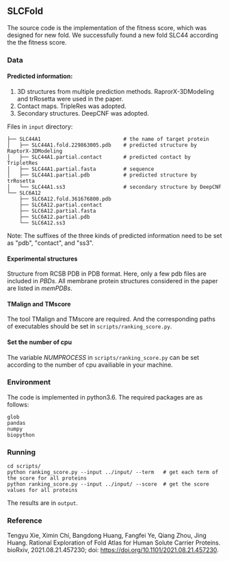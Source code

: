## SLCFold
The source code is the implementation of the fitness score, which was designed for new fold. We successfully found a new fold SLC44 according the the fitness score.

### Data
#### Predicted information:
1. 3D structures from multiple prediction methods. RaprorX-3DModeling and trRosetta were used in the paper. 
2. Contact maps. TripleRes was adopted. 
3. Secondary structures. DeepCNF was adopted. 

Files in `input` directory:
```
├── SLC44A1                           # the name of target protein
│   ├── SLC44A1.fold.229863005.pdb    # predicted structure by RaptorX-3DModeling
│   ├── SLC44A1.partial.contact       # predicted contact by TripletRes
│   ├── SLC44A1.partial.fasta         # sequence
│   ├── SLC44A1.partial.pdb           # predicted structure by trRosetta
│   └── SLC44A1.ss3                   # secondary structure by DeepCNF
└── SLC6A12
    ├── SLC6A12.fold.361676800.pdb
    ├── SLC6A12.partial.contact
    ├── SLC6A12.partial.fasta
    ├── SLC6A12.partial.pdb
    └── SLC6A12.ss3
```
Note: The suffixes of the three kinds of predicted information need to be set as "pdb", "contact", and "ss3".

#### Experimental structures
Structure from RCSB PDB in PDB format. Here, only a few pdb files are included in *PBDs*. All membrane protein structures considered in the paper are listed in *memPDBs*.

#### TMalign and TMscore
The tool TMalign and TMscore are required.
And the corresponding paths of executables should be set in `scripts/ranking_score.py`.

#### Set the number of cpu
The variable *NUMPROCESS* in `scripts/ranking_score.py` can be set according to the number of cpu availiable in your machine.

### Environment
The code is implemented in python3.6.
The required packages are as follows:
```
glob
pandas
numpy
biopython
```

### Running
```
cd scripts/
python ranking_score.py --input ../input/ --term   # get each term of the score for all proteins
python ranking_score.py --input ../input/ --score  # get the score values for all proteins
```
The results are in `output`.

### Reference
Tengyu Xie, Ximin Chi, Bangdong Huang, Fangfei Ye, Qiang Zhou, Jing Huang. Rational Exploration of Fold Atlas for Human Solute Carrier Proteins. bioRxiv, 2021.08.21.457230; doi: https://doi.org/10.1101/2021.08.21.457230.

